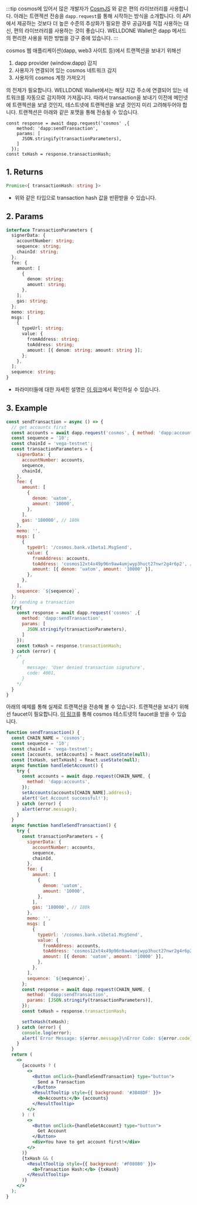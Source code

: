 :::tip
cosmos에 있어서 많은 개발자가 [CosmJS](https://cosmos.github.io/cosmjs/) 와 같은 편의 라이브러리를 사용합니다. 아래는 트랜젝션 전송을 `dapp.request`를 통해 시작하는 방식을 소개합니다. 이 API에서 제공하는 것보다 더 높은 수준의 추상화가 필요한 경우 공급자를 직접 사용하는 대신, 편의 라이브러리를 사용하는 것이 좋습니다. WELLDONE Wallet은 dapp 메서드의 편리한 사용을 위한 방법을 강구 중에 있습니다.
:::

cosmos 웹 애플리케이션(dapp, web3 사이트 등)에서 트랜젝션을 보내기 위해선 

1. dapp provider (window.dapp) 감지
2. 사용자가 연결되어 있는 cosmos 네트워크 감지
3. 사용자의 cosmos 계정 가져오기

의 전제가 필요합니다. WELLDONE Wallet에서는 해당 지갑 주소에 연결되어 있는 네트워크를 자동으로 감지하여 가져옵니다. 따라서 transaction을 보내기 이전에 메인넷에 트랜젝션을 보낼 것인지, 테스트넷에 트랜젝션을 보낼 것인지 미리 고려해두어야 합니다. 트랜젝션은 아래와 같은 포맷을 통해 전송될 수 있습니다.


```tsx
const response = await dapp.request('cosmos' ,{
    method: 'dapp:sendTransaction',
    params: [
      JSON.stringify(transactionParameters),
    ]
  });
const txHash = response.transactionHash;
```
## 1. Returns
```typescript
Promise<{ transactionHash: string }>
```
  * 위와 같은 타입으로 transaction hash 값을 반환받을 수 있습니다.

## 2. Params
```typescript
interface TransactionParameters {
  signerData: {
    accountNumber: string;
    sequence: string;
    chainId: string;
  };
  fee: {
    amount: [
      {
        denom: string;
        amount: string;
      },
    ];
    gas: string;
  };
  memo: string;
  msgs: [
    {
      typeUrl: string;
      value: {
        fromAddress: string;
        toAddress: string;
        amount: [{ denom: string; amount: string }];
      };
    },
  ];
  sequence: string;
}
```

* 파라미터들에 대한 자세힌 설명은 [이 링크](https://v1.cosmos.network/rpc/v0.41.4)에서 확인하실 수 있습니다.

## 3. Example
```javascript 
const sendTransaction = async () => {
  // get accounts first
  const accounts = await dapp.request('cosmos', { method: 'dapp:accounts' });
  const sequence = '10';
  const chainId = 'vega-testnet';
  const transactionParameters = {
    signerData: {
      accountNumber: accounts,
      sequence,
      chainId,
    },
    fee: {
      amount: [
        {
          denom: 'uatom',
          amount: '10000',
        },
      ],
      gas: '180000', // 180k
    },
    memo: '',
    msgs: [
      {
        typeUrl: '/cosmos.bank.v1beta1.MsgSend',
        value: {
          fromAddress: accounts,
          toAddress: 'cosmos12xt4x49p96n9aw4umjwyp3huct27nwr2g4r6p2', //allthatnode
          amount: [{ denom: 'uatom', amount: '10000' }],
        },
      },
    ],
    sequence: `${sequence}`,
  };
  // sending a transaction
  try{
    const response = await dapp.request('cosmos' ,{
      method: 'dapp:sendTransaction',
      params: [
        JSON.stringify(transactionParameters),
      ]
    });
    const txHash = response.transactionHash;
  } catch (error) {
    /* 
      {
        message: 'User denied transaction signature',
        code: 4001,
      }
    */
  }
}
```
아래의 예제를 통해 실제로 트랜젝션을 전송해 볼 수 있습니다. 트랜젝션을 보내기 위해선 faucet이 필요합니다. [이 링크](https://www.allthatnode.com/faucet/cosmos.dsrv)를 통해 cosmos 테스트넷의 faucet을 받을 수 있습니다.

```jsx live 
function sendTransaction() {
  const CHAIN_NAME = 'cosmos';
  const sequence = '10';
  const chainId = 'vega-testnet';
  const [accounts, setAccounts] = React.useState(null);
  const [txHash, setTxHash] = React.useState(null);
  async function handleGetAccount() {
    try {
      const accounts = await dapp.request(CHAIN_NAME, {
        method: 'dapp:accounts',
      });
      setAccounts(accounts[CHAIN_NAME].address);
      alert('Get Account successful!');
    } catch (error) {
      alert(error.message);
    }
  }
  async function handleSendTransaction() {
    try {
      const transactionParameters = {
        signerData: {
          accountNumber: accounts,
          sequence,
          chainId,
        },
        fee: {
          amount: [
            {
              denom: 'uatom',
              amount: '10000',
            },
          ],
          gas: '180000', // 180k
        },
        memo: '',
        msgs: [
          {
            typeUrl: '/cosmos.bank.v1beta1.MsgSend',
            value: {
              fromAddress: accounts,
              toAddress: 'cosmos12xt4x49p96n9aw4umjwyp3huct27nwr2g4r6p2', //allthatnode
              amount: [{ denom: 'uatom', amount: '10000' }],
            },
          },
        ],
        sequence: `${sequence}`,
      };
      const response = await dapp.request(CHAIN_NAME, {
        method: 'dapp:sendTransaction',
        params: [JSON.stringify(transactionParameters)],
      });
      const txHash = response.transactionHash;

      setTxHash(txHash);
    } catch (error) {
      console.log(error);
      alert(`Error Message: ${error.message}\nError Code: ${error.code}`);
    }
  }
  return (
    <>
      {accounts ? (
        <>
          <Button onClick={handleSendTransaction} type="button">
            Send a Transaction
          </Button>
          <ResultTooltip style={{ background: '#3B48DF' }}>
            <b>Accounts:</b> {accounts}
          </ResultTooltip>
        </>
      ) : (
        <>
          <Button onClick={handleGetAccount} type="button">
            Get Account
          </Button>
          <div>You have to get account first!</div>
        </>
      )}
      {txHash && (
        <ResultTooltip style={{ background: '#F08080' }}>
          <b>Transaction Hash:</b> {txHash}
        </ResultTooltip>
      )}
    </>
  );
}
```